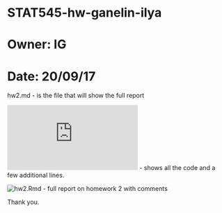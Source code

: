 # STAT545-hw-ganelin-ilya
# Owner: IG 
# Date: 20/09/17

hw2.md - is the file that will show the full report

![hw2.R](https://github.com/ilgan/STAT545-hw-ganelin-ilya/blob/master/hw2.md) - shows all the code and a few additional lines.

![hw2.Rmd](https://github.com/ilgan/STAT545-hw-ganelin-ilya/blob/master/hw2.Rmd) - full report on homework 2 with comments

Thank you.

